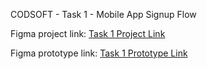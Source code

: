 CODSOFT - Task 1 - Mobile App Signup Flow

Figma project link: [Task 1 Project Link](https://www.figma.com/file/tCbYz3UARkmgNTqQ3Rz65r/CODSOFT---Task-1---Mobile-App-Signup-Flow?type=design&node-id=0%3A1&mode=design&t=ETbErTxow5oc4v1r-1)

Figma prototype link: [Task 1 Prototype Link](https://www.figma.com/proto/tCbYz3UARkmgNTqQ3Rz65r/CODSOFT---Task-1---Mobile-App-Signup-Flow?type=design&node-id=1-1083&t=ETbErTxow5oc4v1r-0&scaling=scale-down&page-id=0%3A1&starting-point-node-id=1%3A1076)
